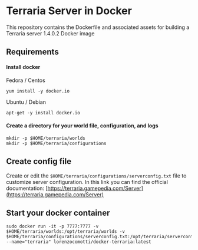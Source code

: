 # Terraria Server in Docker

This repository contains the Dockerfile and associated assets for building a Terraria server 1.4.0.2 Docker image

## Requirements
#### Install docker

Fedora / Centos
```
yum install -y docker.io
```

Ubuntu / Debian

```
apt-get -y install docker.io
```

#### Create a directory for your world file, configuration, and logs

```
mkdir -p $HOME/terraria/worlds
mkdir -p $HOME/terraria/configurations
```

## Create config file

Create or edit the `$HOME/terraria/configurations/serverconfig.txt` file to customize server configuration.
In this link you can find the official documentation: [https://terraria.gamepedia.com/Server](https://terraria.gamepedia.com/Server)

## Start your docker container

```
sudo docker run -it -p 7777:7777 -v $HOME/terraria/worlds:/opt/terraria/worlds -v $HOME/terraria/configurations/serverconfig.txt:/opt/terraria/serverconfig.txt --name="terraria" lorenzocomotti/docker-terraria:latest
```